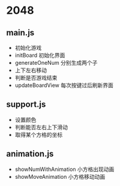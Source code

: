 # 2048
## main.js
* 初始化游戏
* initBoard 初始化界面
* generateOneNum 分别生成两个子
* 上下左右移动
* 判断是否游戏结束
* updateBoardView 每次按键过后刷新界面
## support.js
* 设置颜色
* 判断能否左右上下滑动
* 取得某个方格的坐标
## animation.js
* showNumWithAnimation 小方格出现动画
* showMoveAnimation 小方格移动动画
